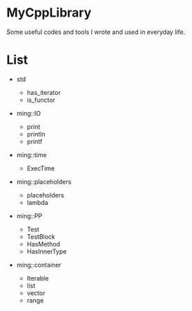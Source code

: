 # MyCppLibrary
Some useful codes and tools I wrote and used in everyday life.

# List
- std
  - has_iterator
  - is_functor
  
- ming::IO
  - print
  - println
  - printf
  
- ming::time
  - ExecTime

- ming::placeholders
  - placeholders 
  - lambda

- ming::PP
  - Test
  - TestBlock
  - HasMethod
  - HasInnerType

- ming::container
  - Iterable
  - list
  - vector
  - range
